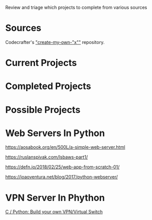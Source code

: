 Review and triage which projects to complete from various sources

# Sources
Codecrafter's ["create-my-own-"x""](https://github.com/codecrafters-io/build-your-own-x) repository.

# Current Projects

# Completed Projects

# Possible Projects

# Web Servers In Python
https://aosabook.org/en/500L/a-simple-web-server.html

https://ruslanspivak.com/lsbaws-part1/

https://defn.io/2018/02/25/web-app-from-scratch-01/

https://joaoventura.net/blog/2017/python-webserver/

# VPN Server In Phython
[C / Python: Build your own VPN/Virtual Switch](https://github.com/peiyuanix/build-your-own-zerotier)
